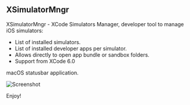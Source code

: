 ## XSimulatorMngr
XSimulatorMngr - XCode Simulators Manager, developer tool to manage iOS simulators:
- List of installed simulators.
- List of installed developer apps per simulator.
- Allows directly to open app bundle or sandbox folders.
- Support from XCode 6.0

macOS statusbar application.

![Screenshot](https://github.com/xndrs/XSimulatorMngr/blob/master/screenshot/screenshot.png)

Enjoy!
